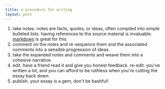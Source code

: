 ```yaml
---
title: a procedure for writing
layout: post
---
```

1. take notes. notes are facts, quotes, or ideas, often compiled into simple bulleted lists. having references to the source material is invaluable. [markdown](http://www.daringfireball.net/markdown) is great for this.
2. comment on the notes and re-sequence them and the associated comments into a sensible progression of ideas.
3. take the expanded notes and comments and weave them into a cohesive narrative.
4. edit. have a friend read it and give you honest feedback. re-edit. you've written a lot, and you can afford to be ruthless when you're cutting the essay back down.
5. publish. your essay is a gem, don't be bashful!
